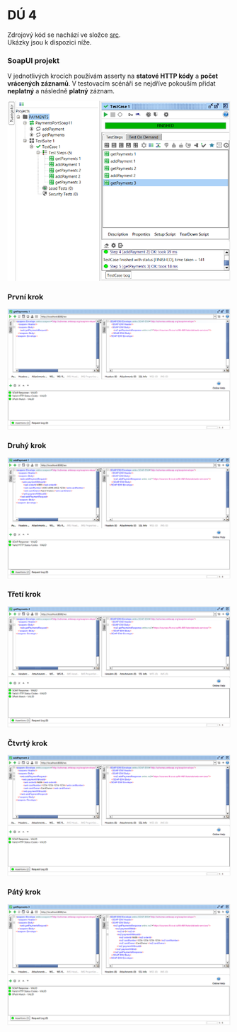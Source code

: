 # DÚ 4

Zdrojový kód se nachází ve složce [src](). <br />
Ukázky jsou k dispozici níže.

### SoapUI projekt

V jednotlivých krocích používám asserty na **statové HTTP kódy** a **počet vrácených záznamů**.
V testovacím scénáři se nejdříve pokouším přidat **neplatný** a následně **platný** záznam.

![image](project.png)

### První krok

![image](step1.png)

### Druhý krok

![image](step2.png)

### Třetí krok

![image](step3.png)

### Čtvrtý krok

![image](step4.png)

### Pátý krok

![image](step5.png)